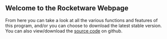 ## Welcome to the Rocketware Webpage

From here you can take a look at all the various functions and features of this program, and/or you can choose to download the latest stable version. You can also view/download  the [source code](https://github.com/qwertyhpp/Rocketware) on github.
